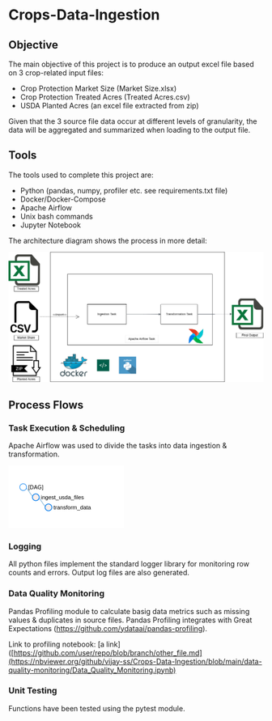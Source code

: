 # Crops-Data-Ingestion

## Objective

The main objective of this project is to produce an output excel file based on 3 crop-related input files:

- Crop Protection Market Size (Market Size.xlsx)
- Crop Protection Treated Acres (Treated Acres.csv)
- USDA Planted Acres (an excel file extracted from zip)

Given that the 3 source file data occur at different levels of granularity, the data will be aggregated and summarized when loading to the output file.

## Tools

The tools used to complete this project are:
- Python (pandas, numpy, profiler etc. see requirements.txt file)
- Docker/Docker-Compose
- Apache Airflow
- Unix bash commands
- Jupyter Notebook

The architecture diagram shows the process in more detail:

![](images/crops-architecture.png)

## Process Flows

### Task Execution & Scheduling

Apache Airflow was used to divide the tasks into data ingestion & transformation.

![](images/DAG.png)

### Logging

All python files implement the standard logger library for monitoring row counts and errors. Output log files are also generated.

### Data Quality Monitoring

Pandas Profiling module to calculate basig data metrics such as missing values & duplicates in source files. Pandas Profiling integrates with Great Expectations (https://github.com/ydataai/pandas-profiling).

Link to profiling notebook: [a link]([https://github.com/user/repo/blob/branch/other_file.md](https://nbviewer.org/github/vijay-ss/Crops-Data-Ingestion/blob/main/data-quality-monitoring/Data_Quality_Monitoring.ipynb)

### Unit Testing

Functions have been tested using the pytest module.
